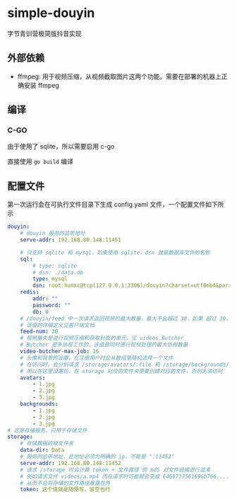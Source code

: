 # simple-douyin

字节青训营极简版抖音实现

## 外部依赖

-   ffmpeg: 用于视频压缩，从视频截取图片这两个功能。需要在部署的机器上正确安装 ffmpeg

## 编译

### C-GO

由于使用了 sqlite，所以需要启用 c-go

直接使用 `go build` 编译

## 配置文件

第一次运行会在可执行文件目录下生成 config.yaml 文件，一个配置文件如下所示

```yaml
douyin:
    # douyin 服务的监听地址
    serve-addr: 192.168.80.148:11451

    # 只支持 sqlite 和 mysql，如果使用 sqlite，dsn 就是数据库文件的名称
    sql:
        # type: sqlite
        # dsn: ./data.db
        type: mysql
        dsn: root:humxc@tcp(127.0.0.1:3306)/douyin?charset=utf8mb4&parseTime=True&loc=Local
    redis:
        addr: ""
        password: ""
        db: 0
    # /douyin/feed 中一次请求返回视频的最大数量，最大不会超过 30，如果 超过 30，会被强制设定为 30
    # 该值的详细定义见客户端文档
    feed-num: 30
    # 视频屠夫是进行视频压缩和获取封面的单元，见 videos.Butcher
    # Butcher 是多协程工作的，该值是同时进行视频处理的最大协程数量
    video-butcher-max-job: 16
    # 头像和背景的设置，在注册用户时会从数组里随机选择一个文件
    # 在访问时，会分别请求 /storage/avatars/:file 和 /storage/backgrounds/:file
    # 所以在这里设置后，在 storage 对应的文件夹里要创建对应的文件，否则无法访问
    avatars:
        - 1.jpg
        - 2.jpg
        - 3.jpg
    backgrounds:
        - 1.jpg
        - 2.jpg
        - 3.jpg
# 这是存储服务，只用于存储文件
storage:
    # 存储数据的根文件夹
    data-dir: Data
    # 服务的监听地址，此地址必须为明确的 ip，不能是 ":11452"
    serve-addr: 192.168.80.148:11452
    # 请求 /storage 时会计算 token + 文件路径 的 md5 对文件链接进行混淆
    # 例如请求文件 videos/a.mp4 而在请求时可能就会变成 6468737561696b766....
    # 从而不会将存储的文件路径暴露在外
    token: 这个值就是随便写，留空也行
```
